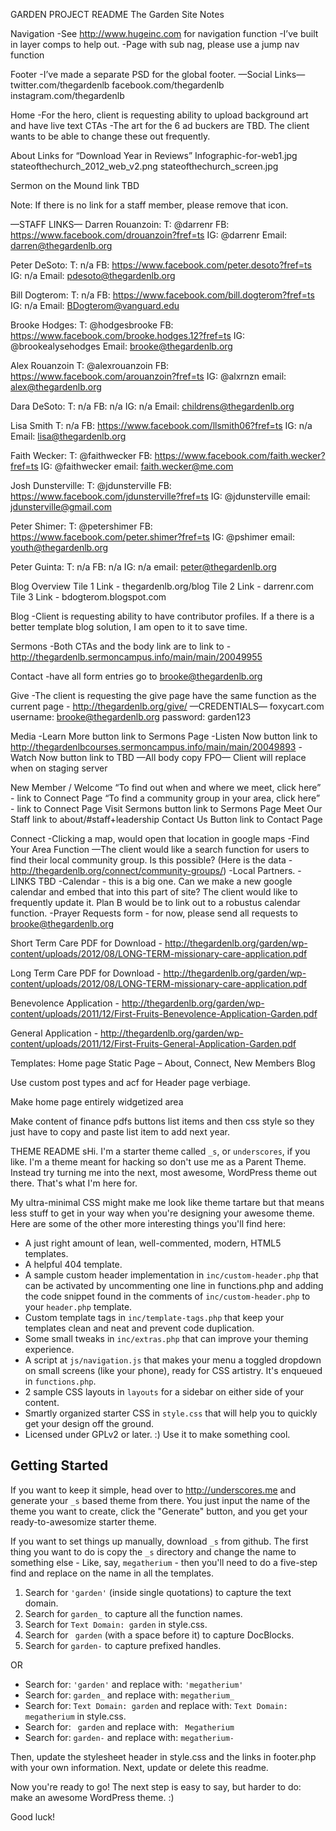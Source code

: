 GARDEN PROJECT README
The Garden Site Notes

Navigation
-See http://www.hugeinc.com for navigation function
-I’ve built in layer comps to help out.
-Page with sub nag, please use a jump nav function

Footer
-I’ve made a separate PSD for the global footer.
—Social Links—
twitter.com/thegardenlb
facebook.com/thegardenlb
instagram.com/thegardenlb

Home
-For the hero, client is requesting ability to upload background art and have live text CTAs
-The art for the 6 ad buckers are TBD. The client wants to be able to change these out frequently.

About
Links for “Download Year in Reviews”
Infographic-for-web1.jpg
stateofthechurch_2012_web_v2.png
stateofthechurch_screen.jpg

Sermon on the Mound link TBD

Note: If there is no link for a staff member, please remove that icon.
 
—STAFF LINKS—
Darren Rouanzoin: 
T: @darrenr
FB: https://www.facebook.com/drouanzoin?fref=ts
IG: @darrenr
Email: darren@thegardenlb.org

Peter DeSoto:
T: n/a
FB: https://www.facebook.com/peter.desoto?fref=ts
IG: n/a
Email: pdesoto@thegardenlb.org

Bill Dogterom: 
T: n/a 
FB: https://www.facebook.com/bill.dogterom?fref=ts
IG: n/a
Email: BDogterom@vanguard.edu

Brooke Hodges: 
T: @hodgesbrooke
FB: https://www.facebook.com/brooke.hodges.12?fref=ts
IG: @brookealysehodges
Email: brooke@thegardenlb.org

Alex Rouanzoin
T: @alexrouanzoin
FB: https://www.facebook.com/arouanzoin?fref=ts
IG: @alxrnzn
email: alex@thegardenlb.org

Dara DeSoto:
T: n/a
FB: n/a
IG: n/a
Email: childrens@thegardenlb.org

Lisa Smith
T: n/a
FB: https://www.facebook.com/llsmith06?fref=ts
IG: n/a
Email: lisa@thegardenlb.org

Faith Wecker:
T: @faithwecker
FB: https://www.facebook.com/faith.wecker?fref=ts
IG: @faithwecker
email: faith.wecker@me.com

Josh Dunsterville:
T: @jdunsterville
FB: https://www.facebook.com/jdunsterville?fref=ts
IG: @jdunsterville
email: jdunsterville@gmail.com

Peter Shimer: 
T: @petershimer
FB: https://www.facebook.com/peter.shimer?fref=ts
IG: @pshimer
email: youth@thegardenlb.org

Peter Guinta: 
T: n/a
FB: n/a
IG: n/a
email: peter@thegardenlb.org

Blog Overview
Tile 1 Link - thegardenlb.org/blog
Tile 2 Link - darrenr.com
Tile 3 Link - bdogterom.blogspot.com


Blog
-Client is requesting ability to have contributor profiles. If a there is a better template blog solution, I am open to it to save time.


Sermons
-Both CTAs and the body link are to link to - http://thegardenlb.sermoncampus.info/main/main/20049955


Contact
-have all form entries go to brooke@thegardenlb.org


Give
-The client is requesting the give page have the same function as the current page - http://thegardenlb.org/give/
—CREDENTIALS—
foxycart.com
username: brooke@thegardenlb.org
password: garden123

Media
-Learn More button link to Sermons Page
-Listen Now button link to http://thegardenlbcourses.sermoncampus.info/main/main/20049893
-Watch Now button link to TBD
—All body copy FPO— Client will replace when on staging server

New Member / Welcome
“To find out when and where we meet, click here” - link to Connect Page
“To find a community group in your area, click here”  - link to Connect Page
Visit Sermons button link to Sermons Page
Meet Our Staff link to about/#staff+leadership
Contact Us Button link to Contact Page

Connect
-Clicking a map, would open that location in google maps
-Find Your Area Function
—The client would like a search function for users to find their local community group. Is this possible?
(Here is the data - http://thegardenlb.org/connect/community-groups/)
-Local Partners. - LINKS TBD
-Calendar - this is a big one. Can we make a new google calendar and embed that into this part of site? The client would like to frequently update it. Plan B would be to link out to a robustus calendar function.
-Prayer Requests form - for now, please send all requests to brooke@thegardenlb.org

Short Term Care PDF for Download - http://thegardenlb.org/garden/wp-content/uploads/2012/08/LONG-TERM-missionary-care-application.pdf

Long Term Care PDF for Download - http://thegardenlb.org/garden/wp-content/uploads/2012/08/LONG-TERM-missionary-care-application.pdf

Benevolence Application - http://thegardenlb.org/garden/wp-content/uploads/2011/12/First-Fruits-Benevolence-Application-Garden.pdf

General Application - http://thegardenlb.org/garden/wp-content/uploads/2011/12/First-Fruits-General-Application-Garden.pdf

Templates:
Home page
Static Page – About, Connect, New Members
Blog

Use custom post types and acf for Header page verbiage.

Make home page entirely widgetized area

Make content of finance pdfs buttons list items and then css style so they just have to copy and paste list item to add next year.





THEME README
sHi. I'm a starter theme called `_s`, or `underscores`, if you like. I'm a theme meant for hacking so don't use me as a Parent Theme. Instead try turning me into the next, most awesome, WordPress theme out there. That's what I'm here for.

My ultra-minimal CSS might make me look like theme tartare but that means less stuff to get in your way when you're designing your awesome theme. Here are some of the other more interesting things you'll find here:

* A just right amount of lean, well-commented, modern, HTML5 templates.
* A helpful 404 template.
* A sample custom header implementation in `inc/custom-header.php` that can be activated by uncommenting one line in functions.php and adding the code snippet found in the comments of `inc/custom-header.php` to your `header.php` template.
* Custom template tags in `inc/template-tags.php` that keep your templates clean and neat and prevent code duplication.
* Some small tweaks in `inc/extras.php` that can improve your theming experience.
* A script at `js/navigation.js` that makes your menu a toggled dropdown on small screens (like your phone), ready for CSS artistry. It's enqueued in `functions.php`.
* 2 sample CSS layouts in `layouts` for a sidebar on either side of your content.
* Smartly organized starter CSS in `style.css` that will help you to quickly get your design off the ground.
* Licensed under GPLv2 or later. :) Use it to make something cool.

Getting Started
---------------

If you want to keep it simple, head over to http://underscores.me and generate your `_s` based theme from there. You just input the name of the theme you want to create, click the "Generate" button, and you get your ready-to-awesomize starter theme.

If you want to set things up manually, download `_s` from github. The first thing you want to do is copy the `_s` directory and change the name to something else - Like, say, `megatherium` - then you'll need to do a five-step find and replace on the name in all the templates.

1. Search for `'garden'` (inside single quotations) to capture the text domain.
2. Search for `garden_` to capture all the function names.
3. Search for `Text Domain: garden` in style.css.
4. Search for <code>&nbsp;garden</code> (with a space before it) to capture DocBlocks.
5. Search for `garden-` to capture prefixed handles.

OR

* Search for: `'garden'` and replace with: `'megatherium'`
* Search for: `garden_` and replace with: `megatherium_`
* Search for: `Text Domain: garden` and replace with: `Text Domain: megatherium` in style.css.
* Search for: <code>&nbsp;garden</code> and replace with: <code>&nbsp;Megatherium</code>
* Search for: `garden-` and replace with: `megatherium-`

Then, update the stylesheet header in style.css and the links in footer.php with your own information. Next, update or delete this readme.

Now you're ready to go! The next step is easy to say, but harder to do: make an awesome WordPress theme. :)

Good luck!

